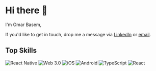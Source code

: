# Hi there 👋

I'm Omar Basem,

If you'd like to get in touch, drop me a message via [LinkedIn](https://linkedin.com/in/omarbasem) or [email](mailto:omarbasem.01@protonmail.com).

## Top Skills
![React Native](https://img.shields.io/badge/react_native-%2320232a.svg?style=for-the-badge&logo=react&logoColor=%2361DAFB)
![Web 3.0](https://img.shields.io/badge/Web%203.0-000000.svg?style=for-the-badge&logo=web3dotjs&logoColor=white)
![iOS](https://img.shields.io/badge/ios-000000?style=for-the-badge&logo=apple&logoColor=white)
![Android](https://img.shields.io/badge/android-3DDC84?style=for-the-badge&logo=android&logoColor=white)
![TypeScript](https://img.shields.io/badge/typescript-%23007ACC.svg?style=for-the-badge&logo=typescript&logoColor=white) 
![React](https://img.shields.io/badge/react-%2320232a.svg?style=for-the-badge&logo=react&logoColor=%2361DAFB)
